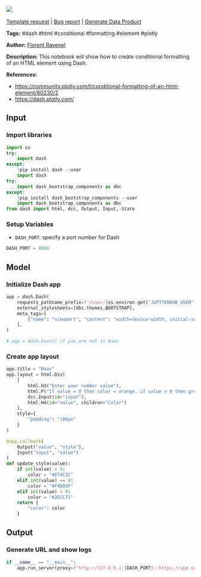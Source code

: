 <a href="https://app.naas.ai/user-redirect/naas/downloader?url=https://raw.githubusercontent.com/jupyter-naas/awesome-notebooks/master/Dash/Dash_Create_conditional_formatting_on_number_value.ipynb" target="_parent"><img src="https://naasai-public.s3.eu-west-3.amazonaws.com/open_in_naas.svg"/></a><br><br><a href="https://github.com/jupyter-naas/awesome-notebooks/issues/new?assignees=&labels=&template=template-request.md&title=Tool+-+Action+of+the+notebook+">Template request</a> | <a href="https://github.com/jupyter-naas/awesome-notebooks/issues/new?assignees=&labels=bug&template=bug_report.md&title=Dash+-+Create+conditional+formatting+on+number+value:+Error+short+description">Bug report</a> | <a href="https://app.naas.ai/user-redirect/naas/downloader?url=https://raw.githubusercontent.com/jupyter-naas/awesome-notebooks/master/Naas/Naas_Start_data_product.ipynb" target="_parent">Generate Data Product</a>

**Tags:** #dash #html #conditional #formatting #element #plotly

**Author:** [Florent Ravenel](https://www.linkedin.com/in/florent-ravenel/)

**Description:** This notebook will show how to create conditional formatting of an HTML element using Dash.

**References:**
- https://community.plotly.com/t/conditional-formatting-of-an-html-element/60230/2
- https://dash.plotly.com/

## Input

### Import libraries


```python
import os
try:
    import dash
except:
    !pip install dash --user
    import dash
try:
    import dash_bootstrap_components as dbc
except:
    !pip install dash_bootstrap_components --user
    import dash_bootstrap_components as dbc
from dash import html, dcc, Output, Input, State
```

### Setup Variables
- `DASH_PORT`: specify a port number for Dash


```python
DASH_PORT = 8050
```

## Model

### Initialize Dash app


```python
app = dash.Dash(
    requests_pathname_prefix=f'/user/{os.environ.get("JUPYTERHUB_USER")}/proxy/{DASH_PORT}/',
    external_stylesheets=[dbc.themes.BOOTSTRAP],
    meta_tags=[
        {"name": "viewport", "content": "width=device-width, initial-scale=1.0"}
    ],
)

# app = dash.Dash() if you are not in Naas
```

### Create app layout


```python
app.title = "Naas"
app.layout = html.Div(
    [
        html.H3("Enter your number value"),
        html.P("If value = 0 then color = orange, if value > 0 then green, if value < 0 then red"),
        dcc.Input(id="input"),
        html.H4(id="value", children="Color")
    ],
    style={
        "padding": "100px"
    }
)

@app.callback(
    Output("value", "style"),
    Input("input", "value")
)
def update_style(value):
    if int(value) < 0:
        color = "#E74C3C"
    elif int(value) == 0:
        color = "#F4D03F"
    elif int(value) > 0:
        color = "#2ECC71"
    return {
        "color": color
    }
```

## Output

### Generate URL and show logs


```python
if __name__ == "__main__":
    app.run_server(proxy=f"http://127.0.0.1:{DASH_PORT}::https://app.naas.ai")
```


```python

```
